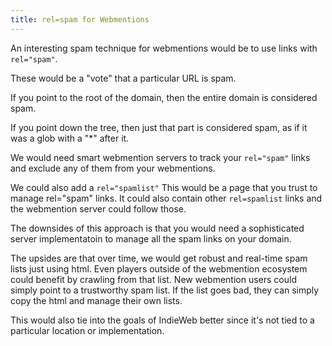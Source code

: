 ```yaml
---
title: rel=spam for Webmentions
---
```


An interesting spam technique for webmentions would be to use links with ```rel="spam"```.

These would be a "vote" that a particular URL is spam.

If you point to the root of the domain, then the entire domain is considered spam.  

If you point down the tree, then just that part is considered spam, as if it was a glob with a "*" after it.

We would need smart webmention servers to track your ```rel="spam"``` links and exclude any of them from your webmentions.

We could also add a ```rel="spamlist"```  This would be a page that you trust to manage rel="spam" links.  It could also contain other ```rel=spamlist``` links and the webmention server could follow those.

The downsides of this approach is that you would need a sophisticated server implementatoin to manage all the spam links on your domain.  

The upsides are that over time,  we would get robust and real-time spam lists just using html.  Even players outside of the webmention ecosystem could benefit by crawling from that list.  New webmention users could simply point to a trustworthy spam list.  If  the list goes bad, they can simply copy the html and manage their own lists.

This would also tie into the goals of IndieWeb better since it's not tied to a particular location or implementation.
